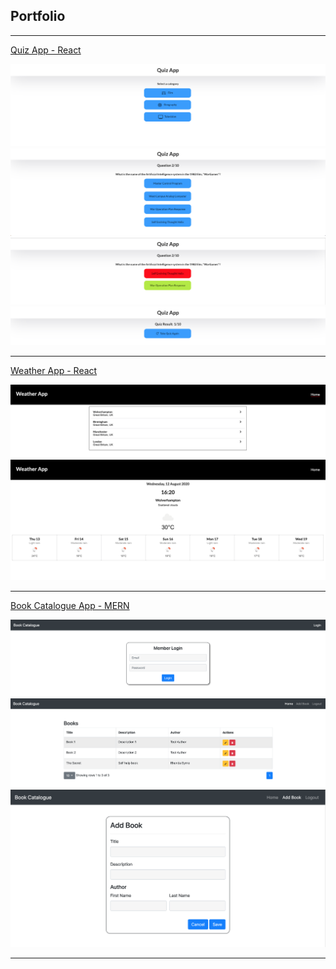 ## Portfolio

---
[Quiz App - React](https://phandeyr.github.io/quiz-react-app/)

<img src="images/quiz-categories.png?raw=true"/>
<img src="images/quiz-question.png?raw=true"/>
<img src="images/quiz-answer.png?raw=true"/>
<img src="images/quiz-result.png?raw=true"/>

---
[Weather App - React](https://phandeyr.github.io/weather-react-app/)

<img src="images/weather-cities.png?raw=true"/>
<img src="images/weather.png?raw=true"/>

---
[Book Catalogue App - MERN](https://phandeyr-book-catalogue.herokuapp.com/)

<img src="images/book-catalogue-login.png?raw=true"/>
<img src="images/book-catalogue-list.png?raw=true"/>
<img src="images/book-catalogue-add-book.png?raw=true"/>

---
